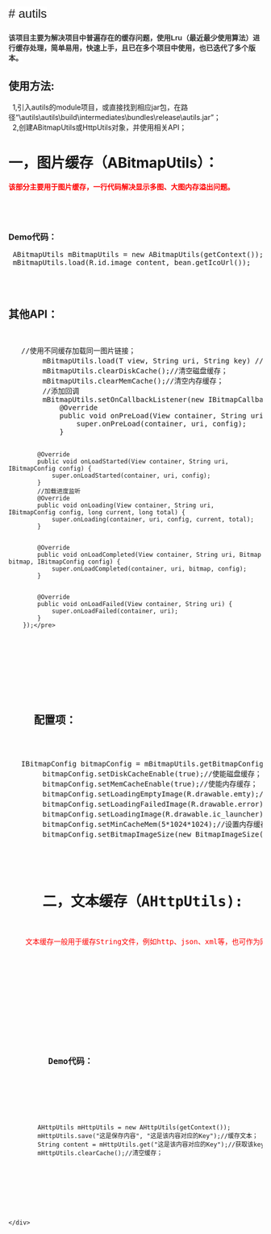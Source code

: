 <pre name="code" class="java" style="font-size: 24px;"><span style="font-family: Arial, Helvetica, sans-serif; background-color: rgb(255, 255, 255);"># autils</span></pre>
<p>
	<span style="line-height: 20.0200004577637px; background-color: rgb(255, 255, 255);"><span style="font-family:arial;color:#333333;"><strong><span style="font-size:14px;">该项目主要为解决项目中普遍存在的缓存问题，使用Lru（最近最少使用算法）进行缓存处理，简单易用，快速上手，且已在多个项目中使用，也已迭代了多个版本。</span></strong></span></span>
</p>
<p>
	<h2>
		使用方法:
	</h2>
	&nbsp; 1,引入autils的module项目，或直接找到相应jar包，在路径“\autils\autils\build\intermediates\bundles\release\autils.jar”；<br />
	&nbsp; 2,创建ABitmapUtils或HttpUtils对象，并使用相关API；<br />
	
</p>
<h1>
	一，图片缓存（ABitmapUtils）：
</h1>
<div>
	<span style="color: rgb(255, 0, 0);font-size:14px; "><strong>该部分主要用于图片缓存，一行代码解决显示多图、大图内存溢出问题。</strong></span><br />
	
</div>
<h2>
	<br />
	
</h2>
<h3>
	Demo代码：
</h3>
<div>
	<pre name="code" class="java"> ABitmapUtils mBitmapUtils = new ABitmapUtils(getContext());
 mBitmapUtils.load(R.id.image_content, bean.getIcoUrl());</pre>
	<br />
	<br />
	
</div>
<h2>
	其他API：
</h2>
&nbsp; &nbsp; &nbsp;
<pre name="code" class="java">   //使用不同缓存加载同一图片链接；
        mBitmapUtils.load(T view, String uri, String key) //参数依次为：imageView控件ID，显示图片url，key为自定义标识（可用于加载同一图片链接，但使用不同缓存，key用于区分）
        mBitmapUtils.clearDiskCache();//清空磁盘缓存；
        mBitmapUtils.clearMemCache();//清空内存缓存；
        //添加回调
        mBitmapUtils.setOnCallbackListener(new IBitmapCallback() {
            @Override
            public void onPreLoad(View container, String uri, IBitmapConfig config) {
                super.onPreLoad(container, uri, config);
            }


            @Override
            public void onLoadStarted(View container, String uri, IBitmapConfig config) {
                super.onLoadStarted(container, uri, config);
            }
            //加载进度监听
            @Override
            public void onLoading(View container, String uri, IBitmapConfig config, long current, long total) {
                super.onLoading(container, uri, config, current, total);
            }


            @Override
            public void onLoadCompleted(View container, String uri, Bitmap bitmap, IBitmapConfig config) {
                super.onLoadCompleted(container, uri, bitmap, config);
            }


            @Override
            public void onLoadFailed(View container, String uri) {
                super.onLoadFailed(container, uri);
            }
        });</pre>
<br />
<br />

<h2>
	配置项：
</h2>
&nbsp; &nbsp; &nbsp;
<pre name="code" class="java">   IBitmapConfig bitmapConfig = mBitmapUtils.getBitmapConfig();//获取配置对象；
        bitmapConfig.setDiskCacheEnable(true);//使能磁盘缓存；
        bitmapConfig.setMemCacheEnable(true);//使能内存缓存；
        bitmapConfig.setLoadingEmptyImage(R.drawable.emty);//设置为空时默认图片
        bitmapConfig.setLoadingFailedImage(R.drawable.error);//设置加载失败时默认图片
        bitmapConfig.setLoadingImage(R.drawable.ic_launcher);//设置正在加载时默认图片
        bitmapConfig.setMinCacheMem(5*1024*1024);//设置内存缓存大小；
        bitmapConfig.setBitmapImageSize(new BitmapImageSize(50, 150));//设置图片大小（默认为要显示的控件大小）；</pre>
<h1>
	二，文本缓存（AHttpUtils):
</h1>
<div>
	<span style="font-size:14px;color:#ff0000;">文本缓存一般用于缓存String文件，例如http、json、xml等，也可作为网络请求框架的一部分集成到APP的http缓存里面；</span>
</div>
<div>
	<br />
	
</div>
<h2>
	<h3>
		Demo代码：
	</h3>
	<div>
		<pre name="code" class="java"><span style="font-size:12px;font-weight: normal;">        AHttpUtils mHttpUtils = new AHttpUtils(getContext());
        mHttpUtils.save(&quot;这是保存内容&quot;, &quot;这是该内容对应的Key&quot;);//缓存文本；
        String content = mHttpUtils.get(&quot;这是该内容对应的Key&quot;);//获取该key对应的文本缓存
        mHttpUtils.clearCache();//清空缓存；</span></pre>
		<br />
		<br />
		
	</div>
</h2>
